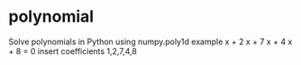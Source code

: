 # polynomial

Solve polynomials in Python using numpy.poly1d
example  x + 2 x + 7 x + 4 x + 8 = 0 insert coefficients 1,2,7,4,8
